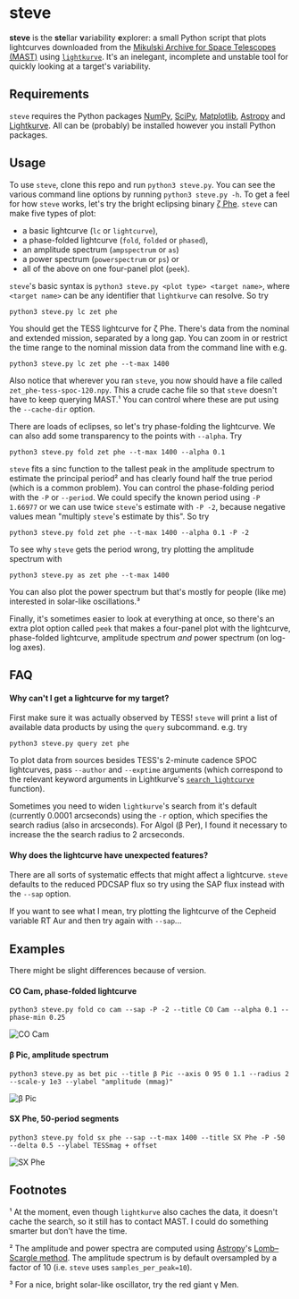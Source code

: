 # steve

**steve** is the **ste**llar **v**ariability **e**xplorer: a small
Python script that plots lightcurves downloaded from the [Mikulski
Archive for Space Telescopes (MAST)](http://archive.stsci.edu/) using
[`lightkurve`](http://docs.lightkurve.org/).  It's an inelegant,
incomplete and unstable tool for quickly looking at a target's
variability.

## Requirements

`steve` requires the Python packages
[NumPy](https://numpy.org/),
[SciPy](https://scipy.org/),
[Matplotlib](https://matplotlib.org/),
[Astropy](https://www.astropy.org/) and
[Lightkurve](http://docs.lightkurve.org/).
All can be (probably) be installed however you install Python packages.

## Usage

To use `steve`, clone this repo and run `python3 steve.py`.  You can
see the various command line options by running `python3 steve.py -h`.
To get a feel for how `steve` works, let's try the bright eclipsing
binary [ζ Phe](https://en.wikipedia.org/wiki/Zeta_Phoenicis).  `steve`
can make five types of plot:

* a basic lightcurve (`lc` or `lightcurve`),
* a phase-folded lightcurve (`fold`, `folded` or `phased`), 
* an amplitude spectrum (`ampspectrum` or `as`) 
* a power spectrum (`powerspectrum` or `ps`) or
* all of the above on one four-panel plot (`peek`).

`steve`'s basic syntax is `python3 steve.py <plot type> <target
name>`, where `<target name>` can be any identifier that `lightkurve`
can resolve.  So try

    python3 steve.py lc zet phe

You should get the TESS lightcurve for ζ Phe.  There's data from the
nominal and extended mission, separated by a long gap.  You can zoom
in or restrict the time range to the nominal mission data from the
command line with e.g.

    python3 steve.py lc zet phe --t-max 1400

Also
notice that wherever you ran `steve`, you now should have a file
called `zet_phe-tess-spoc-120.npy`. This a crude cache file so that `steve` doesn't
have to keep querying MAST.¹ You can control where these are put using
the `--cache-dir` option.

There are loads of eclipses, so let's try phase-folding the
lightcurve. We can also add some transparency to the points with
`--alpha`. Try

    python3 steve.py fold zet phe --t-max 1400 --alpha 0.1

`steve` fits a sinc function to the tallest peak in the amplitude
spectrum to estimate the principal period² and has clearly found half
the true period (which is a common problem). You can control the
phase-folding period with the `-P` or `--period`.  We could specify
the known period using `-P 1.66977` or we can use twice `steve`'s
estimate with `-P -2`, because negative values mean "multiply
`steve`'s estimate by this". So try

    python3 steve.py fold zet phe --t-max 1400 --alpha 0.1 -P -2

To see why `steve` gets the period wrong, try plotting the amplitude
spectrum with

    python3 steve.py as zet phe --t-max 1400

You can also plot the power spectrum but that's mostly for people
(like me) interested in solar-like oscillations.³

Finally, it's sometimes easier to look at everything at once, so
there's an extra plot option called `peek` that makes a four-panel
plot with the lightcurve, phase-folded lightcurve, amplitude spectrum
*and* power spectrum (on log-log axes).

## FAQ

#### Why can't I get a lightcurve for my target?

First make sure it was actually observed by TESS!  `steve` will print a list of available data products by using the `query` subcommand. e.g. try

    python3 steve.py query zet phe

To plot data from sources besides TESS's 2-minute cadence SPOC lightcurves, pass `--author` and `--exptime` arguments (which correspond to the relevant keyword arguments in Lightkurve's [`search_lightcurve`](http://docs.lightkurve.org/reference/api/lightkurve.search_lightcurve.html) function).

Sometimes you need to widen `lightkurve`'s search from it's default (currently 0.0001 arcseconds) using the `-r` option, which specifies the search radius (also in arcseconds). For Algol (β Per), I found it necessary to increase the the search radius to 2 arcseconds.

#### Why does the lightcurve have unexpected features?

There are all sorts of systematic effects that might affect a lightcurve. `steve` defaults to the reduced PDCSAP flux so try using the SAP flux instead with the `--sap` option. 

If you want to see what I mean, try plotting the lightcurve of the Cepheid variable RT Aur and then try again with `--sap`...

## Examples

There might be slight differences because of version.

#### CO Cam, phase-folded lightcurve

    python3 steve.py fold co cam --sap -P -2 --title CO Cam --alpha 0.1 --phase-min 0.25

![CO Cam](https://pbs.twimg.com/media/EfYHAKrXsAA5TgV.png:small)

#### β Pic, amplitude spectrum

    python3 steve.py as bet pic --title β Pic --axis 0 95 0 1.1 --radius 2 --scale-y 1e3 --ylabel "amplitude (mmag)"

![β Pic](https://pbs.twimg.com/media/EfYFn0_XYAIxZth.png:small)

#### SX Phe, 50-period segments

    python3 steve.py fold sx phe --sap --t-max 1400 --title SX Phe -P -50 --delta 0.5 --ylabel TESSmag + offset

![SX Phe](https://pbs.twimg.com/media/EfYCLYgWoAIsKzJ.png:small)

## Footnotes

¹ At the moment, even though `lightkurve` also caches the data, it doesn't cache the search, so it still has to contact MAST. I could do something smarter but don't have the time.

² The amplitude and power spectra are computed using [Astropy](https://www.astropy.org/)'s [Lomb–Scargle method](https://docs.astropy.org/en/stable/api/astropy.timeseries.LombScargle.html).  The amplitude spectrum is by default oversampled by a factor of 10 (i.e. `steve` uses `samples_per_peak=10`).

³ For a nice, bright solar-like oscillator, try the red giant γ Men.
